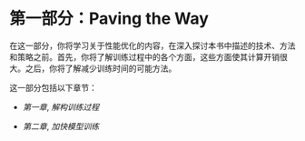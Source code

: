 # 第一部分：Paving the Way

在这一部分，你将学习关于性能优化的内容，在深入探讨本书中描述的技术、方法和策略之前。首先，你将了解训练过程中的各个方面，这些方面使其计算开销很大。之后，你将了解减少训练时间的可能方法。

这一部分包括以下章节：

+   *第一章*, *解构训练过程*

+   *第二章*, *加快模型训练*
